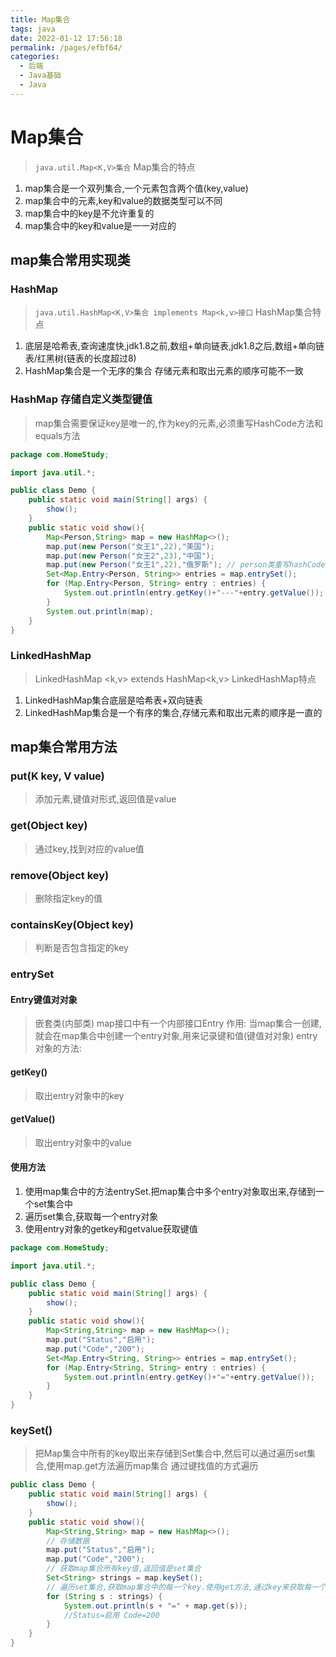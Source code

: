 ```yaml
---
title: Map集合
tags: java
date: 2022-01-12 17:56:18
permalink: /pages/efbf64/
categories: 
  - 后端
  - Java基础
  - Java
---
```


# Map集合
> `java.util.Map<K,V>集合`
Map集合的特点
1. map集合是一个双列集合,一个元素包含两个值(key,value)
2. map集合中的元素,key和value的数据类型可以不同
3. map集合中的key是不允许重复的
4. map集合中的key和value是一一对应的

## map集合常用实现类

### HashMap
> `java.util.HashMap<K,V>集合 implements Map<k,v>接口`
HashMap集合特点
1. 底层是哈希表,查询速度快,jdk1.8之前,数组+单向链表,jdk1.8之后,数组+单向链表/红黑树(链表的长度超过8)
2. HashMap集合是一个无序的集合 存储元素和取出元素的顺序可能不一致

### HashMap 存储自定义类型键值
> map集合需要保证key是唯一的,作为key的元素,必须重写HashCode方法和equals方法
``` java
package com.HomeStudy;

import java.util.*;

public class Demo {
    public static void main(String[] args) {
        show();
    }
    public static void show(){
        Map<Person,String> map = new HashMap<>();
        map.put(new Person("女王1",22),"美国");
        map.put(new Person("女王2",23),"中国");
        map.put(new Person("女王1",22),"俄罗斯"); // person类重写hashCode和equals方法就不会被存入
        Set<Map.Entry<Person, String>> entries = map.entrySet();
        for (Map.Entry<Person, String> entry : entries) {
            System.out.println(entry.getKey()+"---"+entry.getValue());
        }
        System.out.println(map);
    }
}
```
### LinkedHashMap
> LinkedHashMap <k,v> extends HashMap<k,v>
LinkedHashMap特点
1. LinkedHashMap集合底层是哈希表+双向链表
2. LinkedHashMap集合是一个有序的集合,存储元素和取出元素的顺序是一直的

## map集合常用方法
### put(K key, V value)
> 添加元素,键值对形式,返回值是value
### get(Object key)
> 通过key,找到对应的value值
### remove(Object key)
> 删除指定key的值
### containsKey(Object key)
> 判断是否包含指定的key
### entrySet
#### Entry键值对对象
> 嵌套类(内部类)
map接口中有一个内部接口Entry
作用: 当map集合一创建,就会在map集合中创建一个entry对象,用来记录键和值(键值对对象)
entry对象的方法:
#### getKey()
> 取出entry对象中的key
#### getValue()
> 取出entry对象中的value
#### 使用方法
1. 使用map集合中的方法entrySet.把map集合中多个entry对象取出来,存储到一个set集合中
2. 遍历set集合,获取每一个entry对象
3. 使用entry对象的getkey和getvalue获取键值
``` java
package com.HomeStudy;

import java.util.*;

public class Demo {
    public static void main(String[] args) {
        show();
    }
    public static void show(){
        Map<String,String> map = new HashMap<>();
        map.put("Status","启用");
        map.put("Code","200");
        Set<Map.Entry<String, String>> entries = map.entrySet(); 
        for (Map.Entry<String, String> entry : entries) {
            System.out.println(entry.getKey()+"="+entry.getValue());
        }
    }
}
```
### keySet()
> 把Map集合中所有的key取出来存储到Set集合中,然后可以通过遍历set集合,使用map.get方法遍历map集合
通过键找值的方式遍历
``` java
public class Demo {
    public static void main(String[] args) {
        show();
    }
    public static void show(){
        Map<String,String> map = new HashMap<>();
        // 存储数据
        map.put("Status","启用");
        map.put("Code","200");
        // 获取map集合所有key值,返回值是set集合
        Set<String> strings = map.keySet();
        // 遍历set集合,获取map集合中的每一个key.使用get方法,通过key来获取每一个值
        for (String s : strings) {
            System.out.println(s + "=" + map.get(s));
            //Status=启用 Code=200
        } 
    }
}

```


